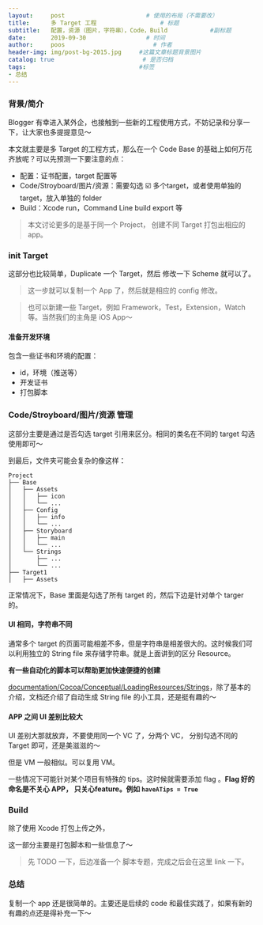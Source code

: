 ```yaml
---
layout:     post                       # 使用的布局（不需要改）
title:      多 Target 工程                  # 标题
subtitle:   配置，资源（图片，字符串），Code，Build            #副标题
date:       2019-09-30                 # 时间
author:     poos                         # 作者
header-img: img/post-bg-2015.jpg     #这篇文章标题背景图片
catalog: true                         # 是否归档
tags:                                #标签
- 总结
---
```


### 背景/简介

Blogger 有幸进入某外企，也接触到一些新的工程使用方式，不妨记录和分享一下，让大家也多提提意见～

本文就主要是多 Target 的工程方式，那么在一个 Code Base 的基础上如何万花齐放呢？可以先预测一下要注意的点：

- 配置：证书配置，target 配置等
- Code/Stroyboard/图片/资源：需要勾选 ☑️ 多个target，或者使用单独的target，放入单独的 folder
- Build：Xcode run，Command Line build export 等


> 本文讨论更多的是基于同一个 Project， 创建不同 Target 打包出相应的 app。



### init Target

这部分也比较简单，Duplicate 一个 Target，然后 修改一下 Scheme 就可以了。

> 这一步就可以复制一个 App 了，然后就是相应的 config 修改。

> 也可以新建一些 Target，例如 Framework，Test，Extension，Watch等。当然我们的主角是 iOS App～

#### 准备开发环境

包含一些证书和环境的配置：

- id，环境（推送等）
- 开发证书
- 打包脚本

### Code/Stroyboard/图片/资源 管理

这部分主要是通过是否勾选 target 引用来区分。相同的类名在不同的 target 勾选使用即可～

到最后，文件夹可能会复杂的像这样：
```
Project
├── Base
│   ├── Assets
│   │   ├── icon
│   │   └── ...
│   ├── Config
│   │   ├── info
│   │   └── ...
│   ├── Storyboard
│   │   ├── main
│   │   └── ...
│   └── Strings
│       ├── ...
│       └── ...
├── Target1
│   ├── Assets

```

正常情况下，Base 里面是勾选了所有 target 的，然后下边是针对单个 targer 的。

#### UI 相同，字符串不同

通常多个 target 的页面可能相差不多，但是字符串是相差很大的。这时候我们可以利用独立的 String file 来存储字符串。就是上面讲到的区分 Resource。


**有一些自动化的脚本可以帮助更加快速便捷的创建**

[documentation/Cocoa/Conceptual/LoadingResources/Strings](https://developer.apple.com/library/archive/documentation/Cocoa/Conceptual/LoadingResources/Strings/Strings.html)，除了基本的介绍，文档还介绍了自动生成 String file 的小工具，还是挺有趣的～

#### APP 之间 UI 差别比较大

UI 差别大那就放弃，不要使用同一个 VC 了，分两个 VC， 分别勾选不同的 Target 即可，还是美滋滋的～

但是 VM 一般相似。可以复用 VM。

一些情况下可能针对某个项目有特殊的 tips。这时候就需要添加 flag 。**Flag 好的命名是不关心 APP， 只关心feature。例如 `haveATips = True`**

### Build

除了使用 Xcode 打包上传之外，

这一部分主要是打包脚本和一些信息了～

> 先 TODO 一下，后边准备一个 脚本专题，完成之后会在这里 link 一下。

### 总结

复制一个 app 还是很简单的。主要还是后续的 code 和最佳实践了，如果有新的有趣的点还是得补充一下～
